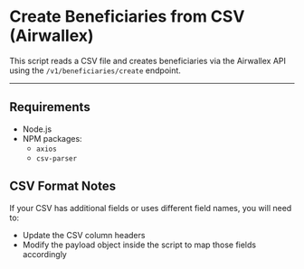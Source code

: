 # Create Beneficiaries from CSV (Airwallex)

This script reads a CSV file and creates beneficiaries via the Airwallex API using the `/v1/beneficiaries/create` endpoint.

---

## Requirements

- Node.js
- NPM packages:
  - `axios`
  - `csv-parser`

## CSV Format Notes

If your CSV has additional fields or uses different field names, you will need to:
- Update the CSV column headers
- Modify the payload object inside the script to map those fields accordingly
